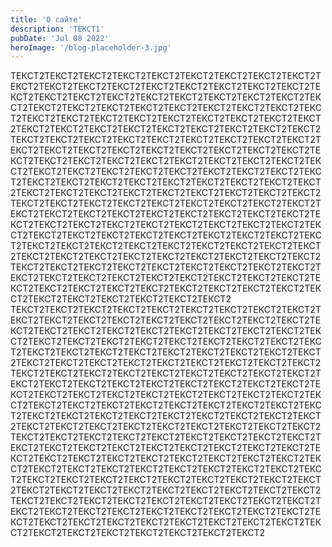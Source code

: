 ```yaml
---
title: 'О сайте'
description: 'ТЕКСТ1'
pubDate: 'Jul 08 2022'
heroImage: '/blog-placeholder-3.jpg'
---
```


ТЕКСТ2ТЕКСТ2ТЕКСТ2ТЕКСТ2ТЕКСТ2ТЕКСТ2ТЕКСТ2ТЕКСТ2ТЕКСТ2ТЕКСТ2ТЕКСТ2ТЕКСТ2ТЕКСТ2ТЕКСТ2ТЕКСТ2ТЕКСТ2ТЕКСТ2ТЕКСТ2ТЕКСТ2ТЕКСТ2ТЕКСТ2ТЕКСТ2ТЕКСТ2ТЕКСТ2ТЕКСТ2ТЕКСТ2ТЕКСТ2ТЕКСТ2ТЕКСТ2ТЕКСТ2ТЕКСТ2ТЕКСТ2ТЕКСТ2ТЕКСТ2ТЕКСТ2ТЕКСТ2ТЕКСТ2ТЕКСТ2ТЕКСТ2ТЕКСТ2ТЕКСТ2ТЕКСТ2ТЕКСТ2ТЕКСТ2ТЕКСТ2ТЕКСТ2ТЕКСТ2ТЕКСТ2ТЕКСТ2ТЕКСТ2ТЕКСТ2ТЕКСТ2ТЕКСТ2ТЕКСТ2ТЕКСТ2ТЕКСТ2ТЕКСТ2ТЕКСТ2ТЕКСТ2ТЕКСТ2ТЕКСТ2ТЕКСТ2ТЕКСТ2ТЕКСТ2ТЕКСТ2ТЕКСТ2ТЕКСТ2ТЕКСТ2ТЕКСТ2ТЕКСТ2ТЕКСТ2ТЕКСТ2ТЕКСТ2ТЕКСТ2ТЕКСТ2ТЕКСТ2ТЕКСТ2ТЕКСТ2ТЕКСТ2ТЕКСТ2ТЕКСТ2ТЕКСТ2ТЕКСТ2ТЕКСТ2ТЕКСТ2ТЕКСТ2ТЕКСТ2ТЕКСТ2ТЕКСТ2ТЕКСТ2ТЕКСТ2ТЕКСТ2ТЕКСТ2ТЕКСТ2ТЕКСТ2ТЕКСТ2ТЕКСТ2ТЕКСТ2ТЕКСТ2ТЕКСТ2ТЕКСТ2ТЕКСТ2ТЕКСТ2ТЕКСТ2ТЕКСТ2ТЕКСТ2ТЕКСТ2ТЕКСТ2ТЕКСТ2ТЕКСТ2ТЕКСТ2ТЕКСТ2ТЕКСТ2ТЕКСТ2ТЕКСТ2ТЕКСТ2ТЕКСТ2ТЕКСТ2ТЕКСТ2ТЕКСТ2ТЕКСТ2ТЕКСТ2ТЕКСТ2ТЕКСТ2ТЕКСТ2ТЕКСТ2ТЕКСТ2ТЕКСТ2ТЕКСТ2ТЕКСТ2ТЕКСТ2ТЕКСТ2ТЕКСТ2ТЕКСТ2ТЕКСТ2ТЕКСТ2ТЕКСТ2ТЕКСТ2ТЕКСТ2ТЕКСТ2ТЕКСТ2ТЕКСТ2ТЕКСТ2ТЕКСТ2ТЕКСТ2ТЕКСТ2ТЕКСТ2ТЕКСТ2ТЕКСТ2ТЕКСТ2ТЕКСТ2ТЕКСТ2ТЕКСТ2ТЕКСТ2ТЕКСТ2ТЕКСТ2ТЕКСТ2ТЕКСТ2ТЕКСТ2ТЕКСТ2ТЕКСТ2ТЕКСТ2ТЕКСТ2ТЕКСТ2ТЕКСТ2ТЕКСТ2ТЕКСТ2ТЕКСТ2ТЕКСТ2ТЕКСТ2ТЕКСТ2ТЕКСТ2ТЕКСТ2ТЕКСТ2ТЕКСТ2ТЕКСТ2ТЕКСТ2ТЕКСТ2ТЕКСТ2ТЕКСТ2ТЕКСТ2ТЕКСТ2ТЕКСТ2ТЕКСТ2ТЕКСТ2ТЕКСТ2ТЕКСТ2ТЕКСТ2ТЕКСТ2ТЕКСТ2ТЕКСТ2ТЕКСТ2ТЕКСТ2ТЕКСТ2ТЕКСТ2ТЕКСТ2ТЕКСТ2ТЕКСТ2ТЕКСТ2
ТЕКСТ2ТЕКСТ2ТЕКСТ2ТЕКСТ2ТЕКСТ2ТЕКСТ2ТЕКСТ2ТЕКСТ2ТЕКСТ2ТЕКСТ2ТЕКСТ2ТЕКСТ2ТЕКСТ2ТЕКСТ2ТЕКСТ2ТЕКСТ2ТЕКСТ2ТЕКСТ2ТЕКСТ2ТЕКСТ2ТЕКСТ2ТЕКСТ2ТЕКСТ2ТЕКСТ2ТЕКСТ2ТЕКСТ2ТЕКСТ2ТЕКСТ2ТЕКСТ2ТЕКСТ2ТЕКСТ2ТЕКСТ2ТЕКСТ2ТЕКСТ2ТЕКСТ2ТЕКСТ2ТЕКСТ2ТЕКСТ2ТЕКСТ2ТЕКСТ2ТЕКСТ2ТЕКСТ2ТЕКСТ2ТЕКСТ2ТЕКСТ2ТЕКСТ2ТЕКСТ2ТЕКСТ2ТЕКСТ2ТЕКСТ2ТЕКСТ2ТЕКСТ2ТЕКСТ2ТЕКСТ2ТЕКСТ2ТЕКСТ2ТЕКСТ2ТЕКСТ2ТЕКСТ2ТЕКСТ2ТЕКСТ2ТЕКСТ2ТЕКСТ2ТЕКСТ2ТЕКСТ2ТЕКСТ2ТЕКСТ2ТЕКСТ2ТЕКСТ2ТЕКСТ2ТЕКСТ2ТЕКСТ2ТЕКСТ2ТЕКСТ2ТЕКСТ2ТЕКСТ2ТЕКСТ2ТЕКСТ2ТЕКСТ2ТЕКСТ2ТЕКСТ2ТЕКСТ2ТЕКСТ2ТЕКСТ2ТЕКСТ2ТЕКСТ2ТЕКСТ2ТЕКСТ2ТЕКСТ2ТЕКСТ2ТЕКСТ2ТЕКСТ2ТЕКСТ2ТЕКСТ2ТЕКСТ2ТЕКСТ2ТЕКСТ2ТЕКСТ2ТЕКСТ2ТЕКСТ2ТЕКСТ2ТЕКСТ2ТЕКСТ2ТЕКСТ2ТЕКСТ2ТЕКСТ2ТЕКСТ2ТЕКСТ2ТЕКСТ2ТЕКСТ2ТЕКСТ2ТЕКСТ2ТЕКСТ2ТЕКСТ2ТЕКСТ2ТЕКСТ2ТЕКСТ2ТЕКСТ2ТЕКСТ2ТЕКСТ2ТЕКСТ2ТЕКСТ2ТЕКСТ2ТЕКСТ2ТЕКСТ2ТЕКСТ2ТЕКСТ2ТЕКСТ2ТЕКСТ2ТЕКСТ2ТЕКСТ2ТЕКСТ2ТЕКСТ2ТЕКСТ2ТЕКСТ2ТЕКСТ2ТЕКСТ2ТЕКСТ2ТЕКСТ2ТЕКСТ2ТЕКСТ2ТЕКСТ2ТЕКСТ2ТЕКСТ2ТЕКСТ2ТЕКСТ2ТЕКСТ2ТЕКСТ2ТЕКСТ2ТЕКСТ2ТЕКСТ2ТЕКСТ2ТЕКСТ2ТЕКСТ2ТЕКСТ2ТЕКСТ2ТЕКСТ2ТЕКСТ2ТЕКСТ2ТЕКСТ2ТЕКСТ2ТЕКСТ2ТЕКСТ2ТЕКСТ2ТЕКСТ2ТЕКСТ2ТЕКСТ2ТЕКСТ2ТЕКСТ2ТЕКСТ2ТЕКСТ2ТЕКСТ2ТЕКСТ2ТЕКСТ2ТЕКСТ2ТЕКСТ2ТЕКСТ2ТЕКСТ2ТЕКСТ2ТЕКСТ2ТЕКСТ2ТЕКСТ2ТЕКСТ2ТЕКСТ2ТЕКСТ2ТЕКСТ2ТЕКСТ2ТЕКСТ2ТЕКСТ2ТЕКСТ2ТЕКСТ2ТЕКСТ2ТЕКСТ2ТЕКСТ2ТЕКСТ2ТЕКСТ2ТЕКСТ2ТЕКСТ2ТЕКСТ2ТЕКСТ2
